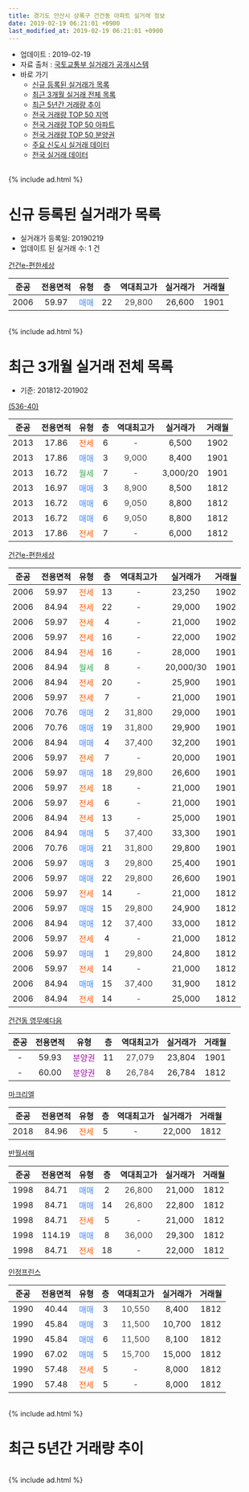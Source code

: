 ```yaml
---
title: 경기도 안산시 상록구 건건동 아파트 실거래 정보
date: 2019-02-19 06:21:01 +0900
last_modified_at: 2019-02-19 06:21:01 +0900
---
```


* 업데이트 : 2019-02-19
* 자료 출처 : [국토교통부 실거래가 공개시스템](http://rt.molit.go.kr)
* 바로 가기
    * [신규 등록된 실거래가 목록](#신규-등록된-실거래가-목록)
    * [최근 3개월 실거래 전체 목록](#최근-3개월-실거래-전체-목록)
    * [최근 5년간 거래량 추이](#최근-5년간-거래량-추이)
    * [전국 거래량 TOP 50 지역](https://inasie.github.io/apt-trade-info/최근-3개월-전국에서-가장-거래가-많이-발생한-지역)
    * [전국 거래량 TOP 50 아파트](https://inasie.github.io/apt-trade-info/최근-3개월-전국에서-가장-거래가-많이-발생한-아파트)
    * [전국 거래량 TOP 50 분양권](https://inasie.github.io/apt-trade-info/최근-3개월-전국에서-가장-거래가-많이-발생한-분양권)
    * [주요 신도시 실거래 데이터](https://inasie.github.io/apt-trade-info/주요-신도시)
    * [전국 실거래 데이터](https://inasie.github.io/apt-trade-info/전국)
<br>
{% include ad.html %}
<br>

# 신규 등록된 실거래가 목록
* 실거래가 등록일: 20190219
* 업데이트 된 실거래 수: 1 건


[건건e-편한세상](https://search.naver.com/search.naver?query=%EA%B2%BD%EA%B8%B0%EB%8F%84+%EC%95%88%EC%82%B0%EC%8B%9C+%EC%83%81%EB%A1%9D%EA%B5%AC+%EA%B1%B4%EA%B1%B4%EB%8F%99+%EA%B1%B4%EA%B1%B4e-%ED%8E%B8%ED%95%9C%EC%84%B8%EC%83%81)

|준공|전용면적|유형|층|역대최고가|실거래가|거래월|
|:---:|:---:|:---:|:---:|:---:|:---:|:---:|
|2006|59.97|<span style="color:#4285f3">매매</span>|22|<span style="color:#444444">29,800</span>|26,600|1901|


<br>
{% include ad.html %}
<br>

# 최근 3개월 실거래 전체 목록
* 기준: 201812-201902


[(536-40)](https://search.naver.com/search.naver?query=%EA%B2%BD%EA%B8%B0%EB%8F%84+%EC%95%88%EC%82%B0%EC%8B%9C+%EC%83%81%EB%A1%9D%EA%B5%AC+%EA%B1%B4%EA%B1%B4%EB%8F%99+%28536-40%29)

|준공|전용면적|유형|층|역대최고가|실거래가|거래월|
|:---:|:---:|:---:|:---:|:---:|:---:|:---:|
|2013|17.86|<span style="color:#ff5a00">전세</span>|6|<span style="color:#444444">-</span>|6,500|1902|
|2013|17.86|<span style="color:#4285f3">매매</span>|3|<span style="color:#444444">9,000</span>|8,400|1901|
|2013|16.72|<span style="color:#34a853">월세</span>|7|<span style="color:#444444">-</span>|3,000/20|1901|
|2013|16.97|<span style="color:#4285f3">매매</span>|3|<span style="color:#444444">8,900</span>|8,500|1812|
|2013|16.72|<span style="color:#4285f3">매매</span>|6|<span style="color:#444444">9,050</span>|8,800|1812|
|2013|16.72|<span style="color:#4285f3">매매</span>|6|<span style="color:#444444">9,050</span>|8,800|1812|
|2013|17.86|<span style="color:#ff5a00">전세</span>|7|<span style="color:#444444">-</span>|6,000|1812|

[건건e-편한세상](https://search.naver.com/search.naver?query=%EA%B2%BD%EA%B8%B0%EB%8F%84+%EC%95%88%EC%82%B0%EC%8B%9C+%EC%83%81%EB%A1%9D%EA%B5%AC+%EA%B1%B4%EA%B1%B4%EB%8F%99+%EA%B1%B4%EA%B1%B4e-%ED%8E%B8%ED%95%9C%EC%84%B8%EC%83%81)

|준공|전용면적|유형|층|역대최고가|실거래가|거래월|
|:---:|:---:|:---:|:---:|:---:|:---:|:---:|
|2006|59.97|<span style="color:#ff5a00">전세</span>|13|<span style="color:#444444">-</span>|23,250|1902|
|2006|84.94|<span style="color:#ff5a00">전세</span>|22|<span style="color:#444444">-</span>|29,000|1902|
|2006|59.97|<span style="color:#ff5a00">전세</span>|4|<span style="color:#444444">-</span>|21,000|1902|
|2006|59.97|<span style="color:#ff5a00">전세</span>|16|<span style="color:#444444">-</span>|22,000|1902|
|2006|84.94|<span style="color:#ff5a00">전세</span>|16|<span style="color:#444444">-</span>|28,000|1901|
|2006|84.94|<span style="color:#34a853">월세</span>|8|<span style="color:#444444">-</span>|20,000/30|1901|
|2006|84.94|<span style="color:#ff5a00">전세</span>|20|<span style="color:#444444">-</span>|25,900|1901|
|2006|59.97|<span style="color:#ff5a00">전세</span>|7|<span style="color:#444444">-</span>|21,000|1901|
|2006|70.76|<span style="color:#4285f3">매매</span>|2|<span style="color:#444444">31,800</span>|29,000|1901|
|2006|70.76|<span style="color:#4285f3">매매</span>|19|<span style="color:#444444">31,800</span>|29,900|1901|
|2006|84.94|<span style="color:#4285f3">매매</span>|4|<span style="color:#444444">37,400</span>|32,200|1901|
|2006|59.97|<span style="color:#ff5a00">전세</span>|7|<span style="color:#444444">-</span>|20,000|1901|
|2006|59.97|<span style="color:#4285f3">매매</span>|18|<span style="color:#444444">29,800</span>|26,600|1901|
|2006|59.97|<span style="color:#ff5a00">전세</span>|18|<span style="color:#444444">-</span>|21,000|1901|
|2006|59.97|<span style="color:#ff5a00">전세</span>|6|<span style="color:#444444">-</span>|21,000|1901|
|2006|84.94|<span style="color:#ff5a00">전세</span>|13|<span style="color:#444444">-</span>|25,000|1901|
|2006|84.94|<span style="color:#4285f3">매매</span>|5|<span style="color:#444444">37,400</span>|33,300|1901|
|2006|70.76|<span style="color:#4285f3">매매</span>|21|<span style="color:#444444">31,800</span>|29,800|1901|
|2006|59.97|<span style="color:#4285f3">매매</span>|3|<span style="color:#444444">29,800</span>|25,400|1901|
|2006|59.97|<span style="color:#4285f3">매매</span>|22|<span style="color:#444444">29,800</span>|26,600|1901|
|2006|59.97|<span style="color:#ff5a00">전세</span>|14|<span style="color:#444444">-</span>|21,000|1812|
|2006|59.97|<span style="color:#4285f3">매매</span>|15|<span style="color:#444444">29,800</span>|24,900|1812|
|2006|84.94|<span style="color:#4285f3">매매</span>|12|<span style="color:#444444">37,400</span>|33,000|1812|
|2006|59.97|<span style="color:#ff5a00">전세</span>|4|<span style="color:#444444">-</span>|21,000|1812|
|2006|59.97|<span style="color:#4285f3">매매</span>|1|<span style="color:#444444">29,800</span>|24,800|1812|
|2006|59.97|<span style="color:#ff5a00">전세</span>|14|<span style="color:#444444">-</span>|21,000|1812|
|2006|84.94|<span style="color:#4285f3">매매</span>|15|<span style="color:#444444">37,400</span>|31,900|1812|
|2006|84.94|<span style="color:#ff5a00">전세</span>|14|<span style="color:#444444">-</span>|25,000|1812|

[건건동 영무예다음](https://search.naver.com/search.naver?query=%EA%B2%BD%EA%B8%B0%EB%8F%84+%EC%95%88%EC%82%B0%EC%8B%9C+%EC%83%81%EB%A1%9D%EA%B5%AC+%EA%B1%B4%EA%B1%B4%EB%8F%99+%EA%B1%B4%EA%B1%B4%EB%8F%99+%EC%98%81%EB%AC%B4%EC%98%88%EB%8B%A4%EC%9D%8C)

|준공|전용면적|유형|층|역대최고가|실거래가|거래월|
|:---:|:---:|:---:|:---:|:---:|:---:|:---:|
|-|59.93|<span style="color:#9C11A5">분양권</span>|11|<span style="color:#444444">27,079</span>|23,804|1901|
|-|60.00|<span style="color:#9C11A5">분양권</span>|8|<span style="color:#444444">26,784</span>|26,784|1812|

[마크리엘](https://search.naver.com/search.naver?query=%EA%B2%BD%EA%B8%B0%EB%8F%84+%EC%95%88%EC%82%B0%EC%8B%9C+%EC%83%81%EB%A1%9D%EA%B5%AC+%EA%B1%B4%EA%B1%B4%EB%8F%99+%EB%A7%88%ED%81%AC%EB%A6%AC%EC%97%98)

|준공|전용면적|유형|층|역대최고가|실거래가|거래월|
|:---:|:---:|:---:|:---:|:---:|:---:|:---:|
|2018|84.96|<span style="color:#ff5a00">전세</span>|5|<span style="color:#444444">-</span>|22,000|1812|

[반월서해](https://search.naver.com/search.naver?query=%EA%B2%BD%EA%B8%B0%EB%8F%84+%EC%95%88%EC%82%B0%EC%8B%9C+%EC%83%81%EB%A1%9D%EA%B5%AC+%EA%B1%B4%EA%B1%B4%EB%8F%99+%EB%B0%98%EC%9B%94%EC%84%9C%ED%95%B4)

|준공|전용면적|유형|층|역대최고가|실거래가|거래월|
|:---:|:---:|:---:|:---:|:---:|:---:|:---:|
|1998|84.71|<span style="color:#4285f3">매매</span>|2|<span style="color:#444444">26,800</span>|21,000|1812|
|1998|84.71|<span style="color:#4285f3">매매</span>|14|<span style="color:#444444">26,800</span>|22,800|1812|
|1998|84.71|<span style="color:#ff5a00">전세</span>|5|<span style="color:#444444">-</span>|21,000|1812|
|1998|114.19|<span style="color:#4285f3">매매</span>|8|<span style="color:#444444">36,000</span>|29,300|1812|
|1998|84.71|<span style="color:#ff5a00">전세</span>|18|<span style="color:#444444">-</span>|22,000|1812|


<script async src="//pagead2.googlesyndication.com/pagead/js/adsbygoogle.js"></script>
<!-- 기본 -->
<ins class="adsbygoogle"
     style="display:block"
     data-ad-client="ca-pub-2446590836940007"
     data-ad-slot="1659523306"
     data-ad-format="auto"
     data-full-width-responsive="true"></ins>
<script>
(adsbygoogle = window.adsbygoogle || []).push({});
</script>


[인정프린스](https://search.naver.com/search.naver?query=%EA%B2%BD%EA%B8%B0%EB%8F%84+%EC%95%88%EC%82%B0%EC%8B%9C+%EC%83%81%EB%A1%9D%EA%B5%AC+%EA%B1%B4%EA%B1%B4%EB%8F%99+%EC%9D%B8%EC%A0%95%ED%94%84%EB%A6%B0%EC%8A%A4)

|준공|전용면적|유형|층|역대최고가|실거래가|거래월|
|:---:|:---:|:---:|:---:|:---:|:---:|:---:|
|1990|40.44|<span style="color:#4285f3">매매</span>|3|<span style="color:#444444">10,550</span>|8,400|1812|
|1990|45.84|<span style="color:#4285f3">매매</span>|3|<span style="color:#444444">11,500</span>|10,700|1812|
|1990|45.84|<span style="color:#4285f3">매매</span>|6|<span style="color:#444444">11,500</span>|8,100|1812|
|1990|67.02|<span style="color:#4285f3">매매</span>|5|<span style="color:#444444">15,700</span>|15,000|1812|
|1990|57.48|<span style="color:#ff5a00">전세</span>|5|<span style="color:#444444">-</span>|8,000|1812|
|1990|57.48|<span style="color:#ff5a00">전세</span>|5|<span style="color:#444444">-</span>|8,000|1812|


<br>
{% include ad.html %}
<br>

# 최근 5년간 거래량 추이


<div style="width:100%;">
    <canvas id="deal_progress" height="200"></canvas>
</div>

<script>
new Chart(document.getElementById("deal_progress"), {
    type: 'line',
    data: {
        labels: ['201402','201403','201404','201405','201406','201407','201408','201409','201410','201411','201412','201501','201502','201503','201504','201505','201506','201507','201508','201509','201510','201511','201512','201601','201602','201603','201604','201605','201606','201607','201608','201609','201610','201611','201612','201701','201702','201703','201704','201705','201706','201707','201708','201709','201710','201711','201712','201801','201802','201803','201804','201805','201806','201807','201808','201809','201810','201811','201812','201901','201902'],
        datasets: [{
            label: '매매',
            pointRadius: 1,
            data: [44, 57, 40, 34, 30, 24, 45, 60, 40, 17, 14, 38, 31, 32, 21, 30, 32, 33, 23, 24, 24, 17, 16, 26, 18, 31, 22, 18, 35, 31, 20, 15, 32, 18, 15, 18, 12, 21, 19, 20, 23, 22, 20, 11, 18, 19, 9, 18, 16, 14, 20, 11, 20, 14, 23, 26, 21, 8, 15, 10, 0],
            borderColor: "rgba(255, 201, 14, 1)",
            backgroundColor: "rgba(255, 201, 14, 0.5)",
            fill: false,
            lineTension: 0
        },{
            label: '전월세',
            pointRadius: 1,
            data: [18, 25, 16, 17, 20, 13, 27, 24, 24, 21, 21, 18, 22, 24, 13, 20, 14, 16, 19, 16, 20, 15, 18, 12, 14, 17, 14, 16, 15, 14, 21, 20, 19, 17, 8, 9, 22, 18, 12, 14, 14, 18, 6, 21, 8, 14, 8, 12, 11, 17, 15, 7, 16, 12, 15, 13, 21, 4, 10, 9, 5],
            borderColor: "rgba(0, 141, 185, 1)",
            backgroundColor: "rgba(0, 141, 185, 0.5)",
            fill: false,
            lineTension: 0
        }
        ]
    },
    options: {
        responsive: true,
        title: {
            display: false
        },
        tooltips: {
            mode: 'index',
            intersect: false
        },
        hover: {
            mode: 'nearest',
            intersect: true
        },
        scales: {
            xAxes: [{
                display: true,
                scaleLabel: {
                    display: true,
                    labelString: '년/월'
                }
            }],
            yAxes: [{
                display: true,
                ticks: {
                    suggestedMin: 0,
                },
                scaleLabel: {
                    display: true,
                    labelString: '실거래 수'
                }
            }]
        }
    }
});

</script>


<br>
{% include ad.html %}
<br>

